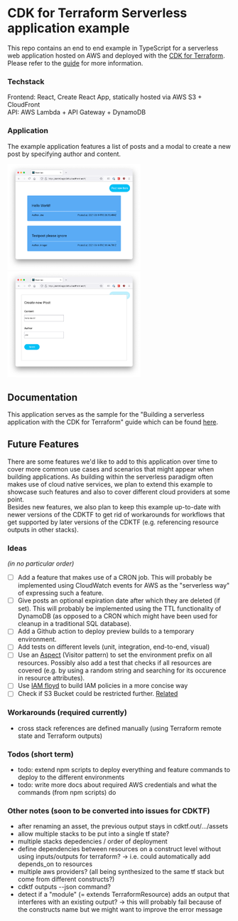 # CDK for Terraform Serverless application example
This repo contains an end to end example in TypeScript for a serverless web application hosted on AWS and deployed with the [CDK for Terraform](https://cdk.tf). Please refer to the [guide](https://github.com/hashicorp/terraform-cdk/tree/main/docs/guides) for more information.
### Techstack
Frontend: React, Create React App, statically hosted via AWS S3 + CloudFront  
API: AWS Lambda + API Gateway + DynamoDB  

### Application
The example application features a list of posts and a modal to create a new post by specifying author and content.

<img src="./assets/app1.png" alt="list of posts" width="300"/>
<img src="./assets/app2.png" alt="create a new post" width="300"/>

## Documentation
This application serves as the sample for the "Building a serverless application with the CDK for Terraform" guide which can be found [here](https://github.com/hashicorp/terraform-cdk/tree/main/docs/guides).

## Future Features
There are some features we'd like to add to this application over time to cover more common use cases and scenarios that might appear when building applications. As building within the serverless paradigm often makes use of cloud native services, we plan to extend this example to showcase such features and also to cover different cloud providers at some point.  
Besides new features, we also plan to keep this example up-to-date with newer versions of the CDKTF to get rid of workarounds for workflows that get supported by later versions of the CDKTF (e.g. referencing resource outputs in other stacks).

### Ideas
_(in no particular order)_

- [ ] Add a feature that makes use of a CRON job. This will probably be implemented using CloudWatch events for AWS as the "serverless way" of expressing such a feature.
- [ ] Give posts an optional expiration date after which they are deleted (if set). This will probably be implemented using the TTL functionality of DynamoDB (as opposed to a CRON which might have been used for cleanup in a traditional SQL database).
- [ ] Add a Github action to deploy preview builds to a temporary environment.
- [ ] Add tests on different levels (unit, integration, end-to-end, visual)
- [ ] Use an [Aspect](https://github.com/aws/constructs/blob/main/API.md#constructs-iaspect) (Visitor pattern) to set the environment prefix on all resources. Possibly also add a test that checks if all resources are covered (e.g. by using a random string and searching for its occurence in resource attributes).
- [ ] Use [IAM floyd](https://www.npmjs.com/package/iam-floyd) to build IAM policies in a more concise way
- [ ] Check if S3 Bucket could be restricted further. [Related](https://github.com/hashicorp/terraform-cdk/pull/786#issuecomment-864237132)

### Workarounds (required currently)
- cross stack references are defined manually (using Terraform remote state and Terraform outputs)


### Todos (short term)
- todo: extend npm scripts to deploy everything and feature commands to deploy to the different environments
- todo: write more docs about required AWS credentials and what the commands (from npm scripts) do

### Other notes (soon to be converted into issues for CDKTF)
- after renaming an asset, the previous output stays in cdktf.out/.../assets
- allow multiple stacks to be put into a single tf state?
- multiple stacks depedencies / order of deployment
- define dependencies between resources on a construct level without using inputs/outputs for terraform? -> i.e. could automatically add depends_on to resources
- multiple aws providers? (all being synthesized to the same tf stack but come from different constructs?)
- cdktf outputs --json command?
- detect if a "module" (= extends TerraformResource) adds an output that interferes with an existing output?
    -> this will probably fail because of the constructs name but we might want to improve the error message
